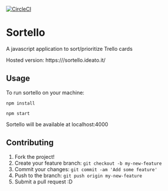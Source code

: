 [![CircleCI](https://circleci.com/gh/mazzcris/sortello.svg?style=shield)](https://circleci.com/gh/mazzcris/sortello)
# Sortello
A javascript application to sort/prioritize Trello cards

Hosted version: https:///sortello.ideato.it/

## Usage

To run sortello on your machine:

`npm install`

`npm start`

Sortello will be available at localhost:4000

## Contributing

1. Fork the project!
2. Create your feature branch: `git checkout -b my-new-feature`
3. Commit your changes: `git commit -am 'Add some feature'`
4. Push to the branch: `git push origin my-new-feature`
5. Submit a pull request :D

<!--
## History

TODO: Write history

## Credits

TODO: Write credits

## License

TODO: Write license
-->
